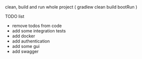clean, build and run whole project ( gradlew clean build bootRun  )

TODO list

- remove todos from code
- add some integration tests
- add docker
- add authentication
- add some gui
- add swagger